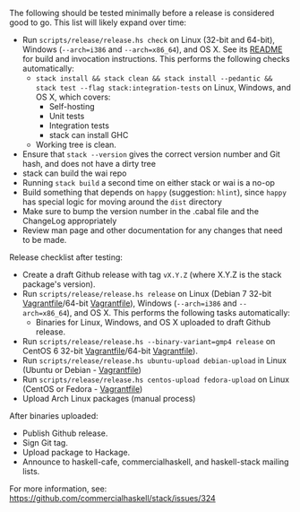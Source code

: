 The following should be tested minimally before a release is considered good
to go. This list will likely expand over time:

* Run `scripts/release/release.hs check` on Linux (32-bit and 64-bit), Windows (`--arch=i386` and `--arch=x86_64`), and OS X. See its
  [README](https://github.com/commercialhaskell/stack/blob/master/scripts/release/README.md) for build and invocation instructions.
  This performs the following checks automatically:
    * `stack install && stack clean && stack install --pedantic && stack test --flag stack:integration-tests` on Linux, Windows, and OS X, which covers:
        * Self-hosting
        * Unit tests
        * Integration tests
        * stack can install GHC
    * Working tree is clean.
* Ensure that `stack --version` gives the correct version number and Git hash, and does not have a dirty tree
* stack can build the wai repo
* Running `stack build` a second time on either stack or wai is a no-op
* Build something that depends on `happy` (suggestion: `hlint`), since `happy` has special logic for moving around the `dist` directory
* Make sure to bump the version number in the .cabal file and the ChangeLog appropriately
* Review man page and other documentation for any changes that need to be made.

Release checklist after testing:

* Create a draft Github release with tag `vX.Y.Z` (where X.Y.Z is the stack package's version).
* Run `scripts/release/release.hs release` on Linux (Debian 7 32-bit [Vagrantfile](https://github.com/commercialhaskell/stack/tree/master/etc/vagrant/debian-7-i386)/64-bit [Vagrantfile](https://github.com/commercialhaskell/stack/tree/master/etc/vagrant/debian-7-amd64)), Windows (`--arch=i386` and `--arch=x86_64`), and OS X.  This performs the following tasks automatically:
    * Binaries for Linux, Windows, and OS X uploaded to draft Github release.
* Run `scripts/release/release.hs --binary-variant=gmp4 release` on CentOS 6 32-bit [Vagrantfile](https://github.com/commercialhaskell/stack/tree/master/etc/vagrant/centos-6-i386)/64-bit [Vagrantfile](centos-6-x86_64)).
* Run `scripts/release/release.hs ubuntu-upload debian-upload` in Linux (Ubuntu or Debian - [Vagrantfile](https://github.com/commercialhaskell/stack/tree/master/etc/vagrant/debian-7-amd64))
* Run `scripts/release/release.hs centos-upload fedora-upload` on Linux (CentOS or Fedora - [Vagrantfile](https://github.com/commercialhaskell/stack/tree/master/etc/vagrant/centos-7-x86_64))
* Upload Arch Linux packages (manual process)

After binaries uploaded:

* Publish Github release.
* Sign Git tag.
* Upload package to Hackage.
* Announce to haskell-cafe, commercialhaskell, and haskell-stack mailing lists.

For more information, see: https://github.com/commercialhaskell/stack/issues/324
